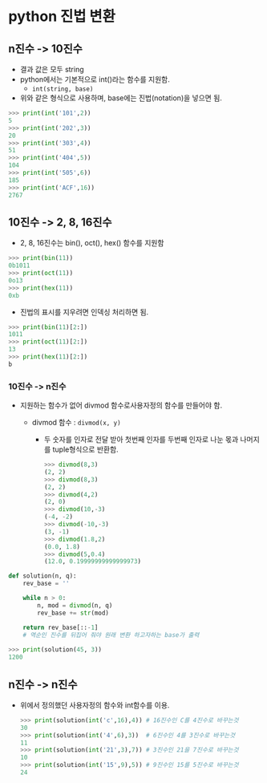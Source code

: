 # python 진법 변환



## n진수 -> 10진수

- 결과 값은 모두 string
- python에서는 기본적으로 int()라는 함수를 지원함.
  - `int(string, base)`
- 위와 같은 형식으로 사용하며, base에는 진법(notation)을 넣으면 됨.

```py
>>> print(int('101',2))
5
>>> print(int('202',3))
20
>>> print(int('303',4))
51
>>> print(int('404',5))
104
>>> print(int('505',6))
185
>>> print(int('ACF',16))
2767
```



## 10진수 -> 2, 8, 16진수

- 2, 8, 16진수는 bin(), oct(), hex() 함수를 지원함

```py
>>> print(bin(11))
0b1011
>>> print(oct(11))
0o13
>>> print(hex(11))
0xb
```

- 진법의 표시를 지우려면 인덱싱 처리하면 됨.

```py
>>> print(bin(11)[2:])
1011
>>> print(oct(11)[2:])
13
>>> print(hex(11)[2:])
b
```



### 10진수 -> n진수

- 지원하는 함수가 없어 divmod 함수로사용자정의 함수를 만들어야 함.

  - divmod 함수 : `divmod(x, y)`

    - 두 숫자를 인자로 전달 받아 첫번째 인자를 두번째 인자로 나눈 몫과 나머지를 tuple형식으로 반환함.

      ```py
      >>> divmod(8,3)
      (2, 2)
      >>> divmod(8,3)
      (2, 2)
      >>> divmod(4,2)
      (2, 0)
      >>> divmod(10,-3)
      (-4, -2)
      >>> divmod(-10,-3)
      (3, -1)
      >>> divmod(1.8,2)
      (0.0, 1.8)
      >>> divmod(5,0.4)
      (12.0, 0.19999999999999973)
      ```

```py
def solution(n, q):
    rev_base = ''

    while n > 0:
        n, mod = divmod(n, q)
        rev_base += str(mod)

    return rev_base[::-1] 
    # 역순인 진수를 뒤집어 줘야 원래 변환 하고자하는 base가 출력
    
>>> print(solution(45, 3))
1200
```



## n진수 -> n진수

- 위에서 정의했던 사용자정의 함수와 int함수를 이용.

  ```py
  >>> print(solution(int('c',16),4)) # 16진수인 C를 4진수로 바꾸는것
  30
  >>> print(solution(int('4',6),3))  # 6진수인 4를 3진수로 바꾸는것
  11
  >>> print(solution(int('21',3),7)) # 3진수인 21을 7진수로 바꾸는것
  10
  >>> print(solution(int('15',9),5)) # 9진수인 15를 5진수로 바꾸는것
  24
  ```

  